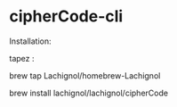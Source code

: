 # cipherCode-cli

Installation:

tapez :

brew tap Lachignol/homebrew-Lachignol 


brew install lachignol/lachignol/cipherCode  
